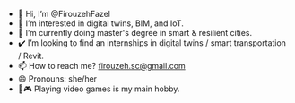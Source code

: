 - 👋 Hi, I’m @FirouzehFazel
- 👀 I’m interested in digital twins, BIM, and IoT.
- 🌱 I’m currently doing master's degree in smart & resilient cities.
- ✔️ I’m looking to find an internships in digital twins / smart transportation / Revit.
- 📫 How to reach me? firouzeh.sc@gmail.com
- 😄 Pronouns: she/her
- 👾🎮 Playing video games is my main hobby.

<!---
FirouzehFazel/FirouzehFazel is a ✨ special ✨ repository because its `README.md` (this file) appears on your GitHub profile.
You can click the Preview link to take a look at your changes.
--->
